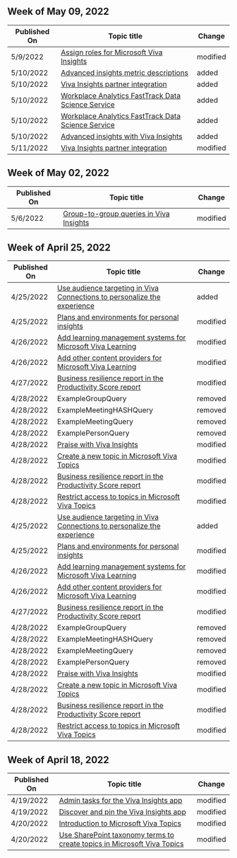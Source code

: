<!-- This file is generated automatically each week. Changes made to this file will be overwritten.-->



## Week of May 09, 2022


| Published On |Topic title | Change |
|------|------------|--------|
| 5/9/2022 | [Assign roles for Microsoft Viva Insights](/viva/insights/setup/assign-user-roles) | modified |
| 5/10/2022 | [Advanced insights metric descriptions](/viva/insights/advanced/analyst/metrics) | added |
| 5/10/2022 | [Viva Insights partner integration](/viva/insights/advanced/analyst/partner-integration) | added |
| 5/10/2022 | [Workplace Analytics FastTrack Data Science Service](/viva/insights/advanced/analyst/templates/introduction) | added |
| 5/10/2022 | [Workplace Analytics FastTrack Data Science Service](/viva/insights/advanced/analyst/templates/business-resilience) | added |
| 5/10/2022 | [Advanced insights with Viva Insights](/viva/insights/advanced/intro) | added |
| 5/11/2022 | [Viva Insights partner integration](/viva/insights/advanced/analyst/partner-integration) | modified |


## Week of May 02, 2022


| Published On |Topic title | Change |
|------|------------|--------|
| 5/6/2022 | [Group-to-group queries in Viva Insights](/viva/insights/tutorials/group-to-group-queries) | modified |


## Week of April 25, 2022


| Published On |Topic title | Change |
|------|------------|--------|
| 4/25/2022 | [Use audience targeting in Viva Connections to personalize the experience](/viva/connections/use-audience-targeting-in-viva-connections) | added |
| 4/25/2022 | [Plans and environments for personal insights](/viva/insights/personal/overview/plans-environments) | modified |
| 4/26/2022 | [Add learning management systems for Microsoft Viva Learning](/viva/learning/configure-lms) | modified |
| 4/26/2022 | [Add other content providers for Microsoft Viva Learning](/viva/learning/configure-other-content-sources) | modified |
| 4/27/2022 | [Business resilience report in the Productivity Score report](/viva/insights/tutorials/bcrps) | modified |
| 4/28/2022 | ExampleGroupQuery | removed |
| 4/28/2022 | ExampleMeetingHASHQuery | removed |
| 4/28/2022 | ExampleMeetingQuery | removed |
| 4/28/2022 | ExamplePersonQuery | removed |
| 4/28/2022 | [Praise with Viva Insights](/viva/insights/personal/teams/viva-insights-praise) | modified |
| 4/28/2022 | [Create a new topic in Microsoft Viva Topics](/viva/topics/create-a-topic) | modified |
| 4/28/2022 | [Business resilience report in the Productivity Score report](/viva/insights/tutorials/bcrps) | modified |
| 4/28/2022 | [Restrict access to topics in Microsoft Viva Topics](/viva/topics/restrict-access-to-topics) | modified |
| 4/25/2022 | [Use audience targeting in Viva Connections to personalize the experience](/viva/connections/use-audience-targeting-in-viva-connections) | added |
| 4/25/2022 | [Plans and environments for personal insights](/viva/insights/personal/overview/plans-environments) | modified |
| 4/26/2022 | [Add learning management systems for Microsoft Viva Learning](/viva/learning/configure-lms) | modified |
| 4/26/2022 | [Add other content providers for Microsoft Viva Learning](/viva/learning/configure-other-content-sources) | modified |
| 4/27/2022 | [Business resilience report in the Productivity Score report](/viva/insights/tutorials/bcrps) | modified |
| 4/28/2022 | ExampleGroupQuery | removed |
| 4/28/2022 | ExampleMeetingHASHQuery | removed |
| 4/28/2022 | ExampleMeetingQuery | removed |
| 4/28/2022 | ExamplePersonQuery | removed |
| 4/28/2022 | [Praise with Viva Insights](/viva/insights/personal/teams/viva-insights-praise) | modified |
| 4/28/2022 | [Create a new topic in Microsoft Viva Topics](/viva/topics/create-a-topic) | modified |
| 4/28/2022 | [Business resilience report in the Productivity Score report](/viva/insights/tutorials/bcrps) | modified |
| 4/28/2022 | [Restrict access to topics in Microsoft Viva Topics](/viva/topics/restrict-access-to-topics) | modified |


## Week of April 18, 2022


| Published On |Topic title | Change |
|------|------------|--------|
| 4/19/2022 | [Admin tasks for the Viva Insights app](/viva/insights/personal/teams/viva-teams-app-admin-tasks) | modified |
| 4/19/2022 | [Discover and pin the Viva Insights app](/viva/insights/personal/teams/viva-teams-app-install) | modified |
| 4/20/2022 | [Introduction to Microsoft Viva Topics](/viva/topics/index) | modified |
| 4/20/2022 | [Use SharePoint taxonomy terms to create topics in Microsoft Viva Topics](/viva/topics/sharepoint-taxonomy) | modified |
